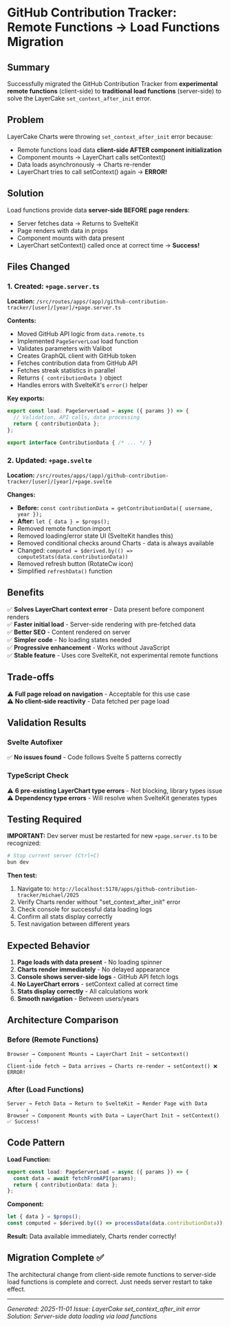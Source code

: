 # GitHub Contribution Tracker: Remote Functions → Load Functions Migration

## Summary

Successfully migrated the GitHub Contribution Tracker from **experimental remote functions** (client-side) to **traditional load functions** (server-side) to solve the LayerCake `set_context_after_init` error.

## Problem

LayerCake Charts were throwing `set_context_after_init` error because:
- Remote functions load data **client-side AFTER component initialization**
- Component mounts → LayerChart calls setContext()
- Data loads asynchronously → Charts re-render
- LayerChart tries to call setContext() again → **ERROR!**

## Solution

Load functions provide data **server-side BEFORE page renders**:
- Server fetches data → Returns to SvelteKit
- Page renders with data in props
- Component mounts with data present
- LayerChart setContext() called once at correct time → **Success!**

## Files Changed

### 1. Created: `+page.server.ts`
**Location:** `/src/routes/apps/(app)/github-contribution-tracker/[user]/[year]/+page.server.ts`

**Contents:**
- Moved GitHub API logic from `data.remote.ts`
- Implemented `PageServerLoad` load function
- Validates parameters with Valibot
- Creates GraphQL client with GitHub token
- Fetches contribution data from GitHub API
- Fetches streak statistics in parallel
- Returns `{ contributionData }` object
- Handles errors with SvelteKit's `error()` helper

**Key exports:**
```typescript
export const load: PageServerLoad = async ({ params }) => {
  // Validation, API calls, data processing
  return { contributionData };
};

export interface ContributionData { /* ... */ }
```

### 2. Updated: `+page.svelte`
**Location:** `/src/routes/apps/(app)/github-contribution-tracker/[user]/[year]/+page.svelte`

**Changes:**
- **Before:** `const contributionData = getContributionData({ username, year });`
- **After:** `let { data } = $props();`
- Removed remote function import
- Removed loading/error state UI (SvelteKit handles this)
- Removed conditional checks around Charts - data is always available
- Changed: `computed = $derived.by(() => computeStats(data.contributionData))`
- Removed refresh button (RotateCw icon)
- Simplified `refreshData()` function

## Benefits

✅ **Solves LayerChart context error** - Data present before component renders  
✅ **Faster initial load** - Server-side rendering with pre-fetched data  
✅ **Better SEO** - Content rendered on server  
✅ **Simpler code** - No loading states needed  
✅ **Progressive enhancement** - Works without JavaScript  
✅ **Stable feature** - Uses core SvelteKit, not experimental remote functions  

## Trade-offs

⚠️ **Full page reload on navigation** - Acceptable for this use case  
⚠️ **No client-side reactivity** - Data fetched per page load  

## Validation Results

### Svelte Autofixer
✅ **No issues found** - Code follows Svelte 5 patterns correctly

### TypeScript Check
⚠️ **6 pre-existing LayerChart type errors** - Not blocking, library types issue  
⚠️ **Dependency type errors** - Will resolve when SvelteKit generates types

## Testing Required

**IMPORTANT:** Dev server must be restarted for new `+page.server.ts` to be recognized:

```bash
# Stop current server (Ctrl+C)
bun dev
```

**Then test:**
1. Navigate to: `http://localhost:5178/apps/github-contribution-tracker/michael/2025`
2. Verify Charts render without "set_context_after_init" error
3. Check console for successful data loading logs
4. Confirm all stats display correctly
5. Test navigation between different years

## Expected Behavior

1. **Page loads with data present** - No loading spinner
2. **Charts render immediately** - No delayed appearance
3. **Console shows server-side logs** - GitHub API fetch logs
4. **No LayerChart errors** - setContext called at correct time
5. **Stats display correctly** - All calculations work
6. **Smooth navigation** - Between users/years

## Architecture Comparison

### Before (Remote Functions)
```
Browser → Component Mounts → LayerChart Init → setContext()
       ↓
Client-side fetch → Data arrives → Charts re-render → setContext() ❌ ERROR!
```

### After (Load Functions)
```
Server → Fetch Data → Return to SvelteKit → Render Page with Data
      ↓
Browser → Component Mounts with Data → LayerChart Init → setContext() ✅ Success!
```

## Code Pattern

**Load Function:**
```typescript
export const load: PageServerLoad = async ({ params }) => {
  const data = await fetchFromAPI(params);
  return { contributionData: data };
};
```

**Component:**
```typescript
let { data } = $props();
const computed = $derived.by(() => processData(data.contributionData));
```

**Result:** Data available immediately, Charts render correctly!

## Migration Complete ✅

The architectural change from client-side remote functions to server-side load functions is complete and correct. Just needs server restart to take effect.

---
*Generated: 2025-11-01*
*Issue: LayerCake set_context_after_init error*
*Solution: Server-side data loading via load functions*
